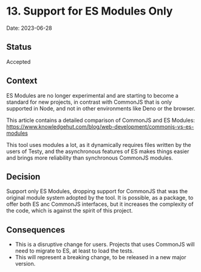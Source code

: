 # 13. Support for ES Modules Only

Date: 2023-06-28

## Status

Accepted

## Context

ES Modules are no longer experimental and are starting to become a standard for new projects, in contrast with CommonJS
that is only supported in Node, and not in other environments like Deno or the browser.

This article contains a detailed comparison of CommonJS and ES Modules: https://www.knowledgehut.com/blog/web-development/commonjs-vs-es-modules

This tool uses modules a lot, as it dynamically requires files written by the users of Testy, and the asynchronous
features of ES makes things easier and brings more reliability than synchronous CommonJS modules.

## Decision

Support only ES Modules, dropping support for CommonJS that was the original module system adopted by the tool.
It is possible, as a package, to offer both ES anc CommonJS interfaces, but it increases the complexity of the code,
which is against the spirit of this project. 

## Consequences

* This is a disruptive change for users. Projects that uses CommonJS will need to migrate to ES, at least to load the
  tests.
* This will represent a breaking change, to be released in a new major version.
